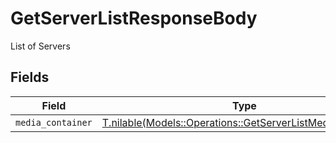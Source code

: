 # GetServerListResponseBody

List of Servers


## Fields

| Field                                                                                                                | Type                                                                                                                 | Required                                                                                                             | Description                                                                                                          |
| -------------------------------------------------------------------------------------------------------------------- | -------------------------------------------------------------------------------------------------------------------- | -------------------------------------------------------------------------------------------------------------------- | -------------------------------------------------------------------------------------------------------------------- |
| `media_container`                                                                                                    | [T.nilable(Models::Operations::GetServerListMediaContainer)](../../models/operations/getserverlistmediacontainer.md) | :heavy_minus_sign:                                                                                                   | N/A                                                                                                                  |
